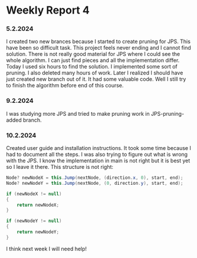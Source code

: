 # Weekly Report 4


### 5.2.2024
I created two new brances because I started to create pruning for JPS. This have been so difficult task. This project feels never ending and I cannot find solution. There is not really good material for JPS where I could see the whole algorithm. I can just find pieces and all the implementation differ. Today I used six hours to find the solution. I implemented some sort of pruning. I also deleted many hours of work. Later I realized I should have just created new branch out of it. It had some valuable code. Well I still try to finish the algorithm before end of this course.

### 9.2.2024
I was studying more JPS and tried to make pruning work in JPS-pruning-added branch.

### 10.2.2024
Created user guide and installation instructions. It took some time because I had to document all the steps. I was also trying to figure out what is wrong with the JPS. I know the implementation in main is not right but it is best yet so I leave it there. This structure is not right:                 
``` C#           
Node? newNodeX = this.Jump(nextNode, (direction.x, 0), start, end);
Node? newNodeY = this.Jump(nextNode, (0, direction.y), start, end);

if (newNodeX != null)
{
    return newNodeX;
}

if (newNodeY != null)
{
    return newNodeY;
}
```
I think next week I will need help!